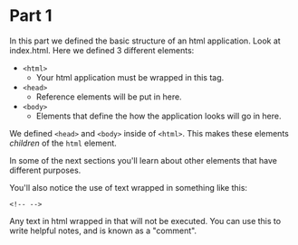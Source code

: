 # Part 1

In this part we defined the basic structure of an html application.  Look at
index.html.  Here we defined 3 different elements:

- `<html>`
	- Your html application must be wrapped in this tag.
- `<head>`
	- Reference elements will be put in here.
- `<body>`
	- Elements that define the how the application looks will go in here.

We defined `<head>` and `<body>` inside of `<html>`.  This makes these elements
_children_ of the `html` element.

In some of the next sections you'll learn about other elements that have
different purposes.

You'll also notice the use of text wrapped in something like this:

`<!-- -->`

Any text in html wrapped in that will not be executed.  You can use this to
write helpful notes, and is known as a "comment".
